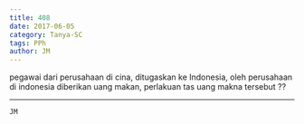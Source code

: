 ```yaml
---
title: 408
date: 2017-06-05
category: Tanya-SC
tags: PPh
author: JM
---
```


pegawai dari perusahaan di cina, ditugaskan ke Indonesia, oleh perusahaan di indonesia diberikan uang makan, perlakuan tas uang makna tersebut ??

---



`JM`
